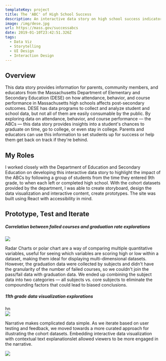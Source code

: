 ```yaml
---
templateKey: project
title: The 'ABC' of High School Success
description: An interactive data story on high school success indicators
image: /img/dese.jpg
url: https://mass.gov/successabcs
date: 2019-01-10T23:42:51.326Z
tags:
  - Data Viz
  - Storytelling
  - UI Design
  - Interaction Design
---
```

## Overview

This data story provides information for parents, community members, and educators from the Massachusetts Department of Elementary and Secondary Education (DESE) on how attendance, behavior, and course performance in Massachusetts high schools affects post-secondary outcomes. DESE has data programs to collect and analyze student and school data, but not all of them are easily consumable by the public.  By exploring data on attendance, behavior, and course performance — the ABCs — this data story provides insights into a student's chances to graduate on time, go to college, or even stay in college. Parents and educators can use this information to set students up for success or help them get back on track if they're behind.

## My Roles

I worked closely with the Department of Education and Secondary Education on developing this interactive data story to highlight the impact of the ABCs by following a group of students from the time they entered 9th grade, to when each left or completed high school. With the cohort datasets provided by the department, I was able to create storyboard, design the data visualization and interactive content, create prototypes. The site was built using React with accessibility in mind.

## Prototype, Test and Iterate

##### Correlation between failed courses and graduation rate explorations
![](/img/dese-iterations-failed-courses.png)

Radar Charts or polar chart are a way of comparing multiple quantitative variables, useful for seeing which variables are scoring high or low within a dataset, making them ideal for displaying multi-dimensional datasets. 
However, the graduation data were collected by subjects and didn't have the granularity of the number of failed courses, so we couldn't join the pass/fail data with graduation data. 
We ended up combining the subject data into two categories — all subjects vs. core subjects to eliminate the compounding factors that could lead to biased conclusions.

##### 11th grade data visualization explorations
 hn    
![](/img/dese-iterations-11th-grade.png)

Narrative makes complicated data simple. As we iterate based on user testing and feedback, we moved towards a more curated approach for illustrating the cohort datasets. Embedding interactive data visualization with contextual text explanationslet allowed viewers to be more engaged in the narrative. 

![](/img/dese-11th-grade-final.gif)






